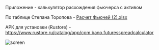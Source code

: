 Приложение - калькулятор расхождения фьючерса с активом

По таблице Степана Торопова - [Расчет Фьючей (2).xlsx](https://github.com/user-attachments/files/17844515/2.xlsx)

APK для установки (Rustore) - https://www.rustore.ru/catalog/app/com.bano.futuresspreadcalculator


![screen](https://github.com/user-attachments/assets/8effc0b9-f2ca-4693-9f54-7ab677528cae)
